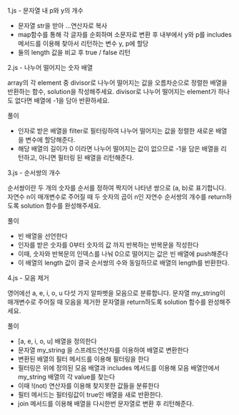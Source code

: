 1.js - 문자열 내 p와 y의 개수
 - 문자열 str을 받아 ...연산자로 복사
 - map함수를 통해 각 글자를 순회하며 소문자로 변환 후 내부에서 y와 p를 includes메서드를 이용해 찾아서 리턴하는 변수 y, p에 할당
 - 둘의 length 값을 비교 후 true / false 리턴

2.js - 나누어 떨어지는 숫자 배열

array의 각 element 중 divisor로 나누어 떨어지는 값을 오름차순으로 정렬한 배열을 반환하는 함수, solution을 작성해주세요.
divisor로 나누어 떨어지는 element가 하나도 없다면 배열에 -1을 담아 반환하세요.

풀이
 - 인자로 받은 배열을 filter로 필터링하여 나누어 떨어지는 값을 정렬한 새로운 배열을 변수에 할당해준다.
 - 해당 배열의 길이가 0 이라면 나누어 떨어지는 값이 없으므로 -1을 담은 배열을 리턴하고, 아니면 필터링 된 배열을 리턴해준다.

3.js - 순서쌍의 개수

순서쌍이란 두 개의 숫자를 순서를 정하여 짝지어 나타낸 쌍으로 (a, b)로 표기합니다. 자연수 n이 매개변수로 주어질 때 두 숫자의 곱이 n인 자연수 순서쌍의 개수를 return하도록 solution 함수를 완성해주세요.

풀이
 - 빈 배열을 선언한다
 - 인자를 받은 숫자를 0부터 숫자의 값 까지 반복하는 반복문을 작성한다
 - 이때, 숫자와 반복문의 인덱스를 나눠 0으로 떨어지는 값은 빈 배열에 push해준다
 - 이 배열의 length 값이 결국 순서쌍의 수와 동일하므로 배열의 length를 반환한다.

4.js - 모음 제거

영어에선 a, e, i, o, u 다섯 가지 알파벳을 모음으로 분류합니다. 문자열 my_string이 매개변수로 주어질 때 모음을 제거한 문자열을 return하도록 solution 함수를 완성해주세요.

풀이
 - [a, e, i, o, u] 배열을 정의한다
 - 문자열 my_string 을 스프레드연산자를 이용하여 배열로 변환한다
 - 변환된 배열의 필터 메서드를 이용해 필터링을 한다
 - 필터링은 위에 정의된 모음 배열과 includes 메서드를 이용해 모음 배열안에서 my_string 배열의 각 value를 찾는다
 - 이때 !(not) 연산자를 이용해 찾지못한 값들을 분류한다
 - 필터 메서드는 필터링값이 true인 배열을 새로 반환한다.
 - join 메서드를 이용해 배열을 다시한번 문자열로 변환 후 리턴해준다.
